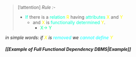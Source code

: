 >[!attention] *Rule :-*
>- <span style="color:#00ffcc">If</span> there is a <span style="color:#00ffcc">relation</span> <span style="color:#fffd01">R</span> having <span style="color:#00ffcc">attributes</span> <span style="color:#fffd01">X</span> and <span style="color:#fffd01">Y</span> 
>	- and <span style="color:#fffd01">X</span> is <span style="color:#00ffcc">functionally determined</span> <span style="color:#fffd01">Y</span>.
>		- <span style="color:#00ff96">X→ Y</span>

*in simple words:*
	*if  <span style="color:#fffd01">X</span> is <span style="color:#00ffff">removed</span> we <span style="color:#00ffff">cannot define</span> <span style="color:#fffd01">Y</span>*
##### *[[Example of Full Functional Dependency DBMS|Example]]*




